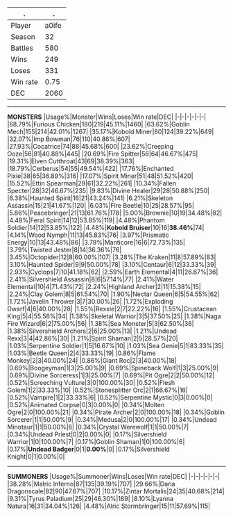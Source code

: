 |.|.|
|-|-|
|Player|a0ife|
|Season|32|
|Battles|580|
|Wins|249|
|Loses|331|
|Win rate|0.75|
|DEC|2060|

---

**MONSTERS**
|Usage%|Monster|Wins|Loses|Win rate|DEC|
|-|-|-|-|-|-|
|68.79%|Furious Chicken|180|219|45.11%|1460|
|63.62%|Goblin Mech|155|214|42.01%|1267|
|35.17%|Kobold Miner|80|124|39.22%|649|
|32.07%|Imp Bowman|76|110|40.86%|607|
|27.93%|Cocatrice|74|88|45.68%|600|
|23.62%|Creeping Ooze|56|81|40.88%|445|
|20.69%|Fire Spitter|56|64|46.67%|475|
|19.31%|Elven Cutthroat|43|69|38.39%|363|
|18.79%|Cerberus|54|55|49.54%|422|
|17.76%|Enchanted Pixie|38|65|36.89%|316|
|17.07%|Spirit Miner|51|48|51.52%|420|
|15.52%|Ettin Spearman|29|61|32.22%|261|
|10.34%|Fallen Specter|28|32|46.67%|235|
|9.83%|Divine Healer|29|28|50.88%|250|
|6.38%|Haunted Spirit|16|21|43.24%|141|
|6.21%|Skeleton Assassin|15|21|41.67%|120|
|6.03%|Fire Beetle|10|25|28.57%|95|
|5.86%|Peacebringer|21|13|61.76%|178|
|5.00%|Brownie|10|19|34.48%|82|
|4.48%|Feral Spirit|14|12|53.85%|119|
|4.48%|Phantom Soldier|14|12|53.85%|122|
|4.48%|**Kobold Bruiser**|10|16|**38.46%**|74|
|4.14%|Wood Nymph|11|13|45.83%|76|
|3.97%|Prismatic Energy|10|13|43.48%|86|
|3.79%|Manticore|16|6|72.73%|135|
|3.79%|Twisted Jester|8|14|36.36%|76|
|3.45%|Octopider|12|8|60.00%|107|
|3.28%|The Kraken|11|8|57.89%|83|
|3.10%|Haunted Spider|9|9|50.00%|78|
|3.10%|Centaur|6|12|33.33%|39|
|2.93%|Cyclops|7|10|41.18%|62|
|2.59%|Earth Elemental|4|11|26.67%|36|
|2.41%|Silvershield Assassin|8|6|57.14%|77|
|2.41%|Water Elemental|10|4|71.43%|72|
|2.24%|Highland Archer|2|11|15.38%|15|
|2.24%|Clay Golem|8|5|61.54%|70|
|1.90%|Nectar Queen|6|5|54.55%|62|
|1.72%|Javelin Thrower|3|7|30.00%|26|
|1.72%|Exploding Dwarf|4|6|40.00%|28|
|1.55%|Rexxie|2|7|22.22%|16|
|1.55%|Crustacean King|5|4|55.56%|34|
|1.38%|Skeletal Warrior|3|5|37.50%|25|
|1.38%|Naga Fire Wizard|6|2|75.00%|56|
|1.38%|Sea Monster|5|3|62.50%|36|
|1.38%|Silvershield Archers|2|6|25.00%|13|
|1.21%|Undead Rexx|3|4|42.86%|30|
|1.21%|Spirit Shaman|2|5|28.57%|20|
|1.03%|Serpentine Soldier|1|5|16.67%|10|
|1.03%|Sea Genie|5|1|83.33%|35|
|1.03%|Beetle Queen|2|4|33.33%|19|
|0.86%|Flame Monkey|2|3|40.00%|24|
|0.86%|Giant Roc|2|3|40.00%|18|
|0.69%|Boogeyman|1|3|25.00%|9|
|0.69%|Spineback Wolf|1|3|25.00%|9|
|0.69%|Divine Sorceress|1|3|25.00%|7|
|0.69%|Pit Ogre|2|2|50.00%|12|
|0.52%|Screeching Vulture|3|0|100.00%|30|
|0.52%|Flesh Golem|1|2|33.33%|10|
|0.52%|Stonesplitter Orc|2|1|66.67%|16|
|0.52%|Vampire|1|2|33.33%|6|
|0.52%|Serpentine Mystic|0|3|0.00%|0|
|0.52%|Animated Corpse|0|3|0.00%|0|
|0.34%|Molten Ogre|2|0|100.00%|21|
|0.34%|Pirate Archer|2|0|100.00%|18|
|0.34%|Goblin Sorcerer|1|1|50.00%|9|
|0.34%|Medusa|2|0|100.00%|17|
|0.34%|Undead Minotaur|1|1|50.00%|8|
|0.34%|Crystal Werewolf|1|1|50.00%|7|
|0.34%|Undead Priest|0|2|0.00%|0|
|0.17%|Silvershield Warrior|1|0|100.00%|7|
|0.17%|Goblin Shaman|1|0|100.00%|6|
|0.17%|**Undead Badger**|0|1|**0.00%**|0|
|0.17%|Silvershield Knight|0|1|0.00%|0|

---

**SUMMONERS**
|Usage%|Summoner|Wins|Loses|Win rate|DEC|
|-|-|-|-|-|-|
|38.28%|Malric Inferno|87|135|39.19%|707|
|29.66%|Daria Dragonscale|82|90|47.67%|707|
|10.17%|Zintar Mortalis|24|35|40.68%|214|
|9.31%|Tyrus Paladium|25|29|46.30%|189|
|8.10%|Lyanna Natura|16|31|34.04%|126|
|4.48%|Alric Stormbringer|15|11|57.69%|115|
